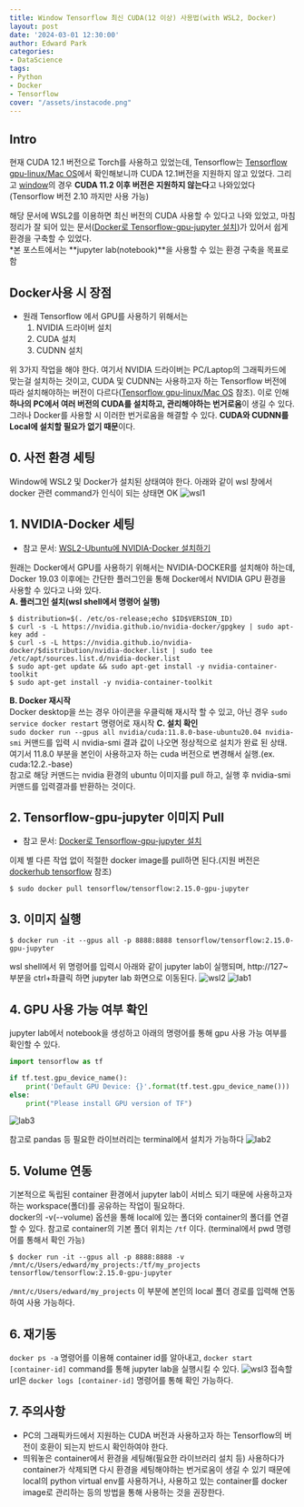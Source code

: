 ```yaml
---
title: Window Tensorflow 최신 CUDA(12 이상) 사용법(with WSL2, Docker)
layout: post
date: '2024-03-01 12:30:00'
author: Edward Park
categories:
- DataScience
tags:
- Python
- Docker
- Tensorflow
cover: "/assets/instacode.png"
---
```


## Intro
현재 CUDA 12.1 버전으로 Torch를 사용하고 있었는데, Tensorflow는 [Tensorflow gpu-linux/Mac OS](https://www.tensorflow.org/install/source?hl=ko)에서 확인해보니까 CUDA 12.1버전을 지원하지 않고 있었다. 그리고 [window](https://www.tensorflow.org/install/source_windows?hl=ko)의 경우 **CUDA 11.2 이후 버전은 지원하지 않는다**고 나와있었다(Tensorflow 버전 2.10 까지만 사용 가능)<br>

해당 문서에 WSL2를 이용하면 최신 버전의 CUDA 사용할 수 있다고 나와 있었고, 마침 정리가 잘 되어 있는 문서([Docker로 Tensorflow-gpu-jupyter 설치](https://wikidocs.net/209146))가 있어서 쉽게 환경을 구축할 수 있었다.<br>
\*본 포스트에서는  **jupyter lab(notebook)**을 사용할 수 있는 환경 구축을 목표로 함

## Docker사용 시 장점
- 원래 Tensorflow 에서 GPU를 사용하기 위해서는
	1. NVIDIA 드라이버 설치
	2. CUDA 설치
	3. CUDNN 설치

위 3가지 작업을 해야 한다. 여기서 NVIDIA 드라이버는 PC/Laptop의 그래픽카드에 맞는걸 설치하는 것이고, CUDA 및 CUDNN는 사용하고자 하는 Tensorflow 버전에 따라 설치해야하는 버전이 다르다([Tensorflow gpu-linux/Mac OS](https://www.tensorflow.org/install/source?hl=ko) 참조). 이로 인해 **하나의 PC에서 여러 버전의 CUDA를 설치하고, 관리해야하는 번거로움**이 생길 수 있다.<br>
그러나 Docker를 사용할 시 이러한 번거로움을 해결할 수 있다. **CUDA와 CUDNN를 Local에 설치할 필요가 없기 때문**이다.

## 0. 사전 환경 세팅
Window에 WSL2 및 Docker가 설치된 상태여야 한다. 아래와 같이 wsl 창에서 docker 관련 command가 인식이 되는 상태면 OK
<img src="/blog/post_images/tensorflow/wsl1.png" title="wsl1">

## 1. NVIDIA-Docker 세팅
- 참고 문서: [WSL2-Ubuntu에 NVIDIA-Docker 설치하기](https://wikidocs.net/206697)

원래는 Docker에서 GPU를 사용하기 위해서는 NVIDIA-DOCKER를 설치해야 하는데, Docker 19.03 이후에는 간단한 플러그인을 통해 Docker에서 NVIDIA GPU 환경을 사용할 수 있다고 나와 있다.<br>
**A. 플러그인 설치(wsl shell에서 명령어 실행)**


```Shell
$ distribution=$(. /etc/os-release;echo $ID$VERSION_ID)
$ curl -s -L https://nvidia.github.io/nvidia-docker/gpgkey | sudo apt-key add -
$ curl -s -L https://nvidia.github.io/nvidia-docker/$distribution/nvidia-docker.list | sudo tee /etc/apt/sources.list.d/nvidia-docker.list
$ sudo apt-get update && sudo apt-get install -y nvidia-container-toolkit
$ sudo apt-get install -y nvidia-container-toolkit
```
**B. Docker 재시작**<br>
Docker desktop을 쓰는 경우 아이콘을 우클릭해 재시작 할 수 있고, 아닌 경우 `sudo service docker restart` 명령어로 재시작
**C. 설치 확인**<br>
`sudo docker run --gpus all nvidia/cuda:11.8.0-base-ubuntu20.04 nvidia-smi` 커맨드를 입력 시 nvidia-smi 결과 값이 나오면 정상적으로 설치가 완료 된 상태. 여기서 11.8.0 부분을 본인이 사용하고자 하는 cuda 버전으로 변경해서 실행.(ex. cuda:12.2.-base)<br>
참고로 해당 커맨드는 nvidia 환경의 ubuntu 이미지를 pull 하고, 실행 후 nvidia-smi 커맨드를 입력결과를 반환하는 것이다.

## 2. Tensorflow-gpu-jupyter 이미지 Pull
- 참고 문서: [Docker로 Tensorflow-gpu-jupyter 설치](https://wikidocs.net/209146)

이제 별 다른 작업 없이 적절한 docker image를 pull하면 된다.(지원 버전은 [dockerhub tensorflow](https://hub.docker.com/r/tensorflow/tensorflow/tags?page=1&name=2.15.0-gpu) 참조)

```Shell
$ sudo docker pull tensorflow/tensorflow:2.15.0-gpu-jupyter
```

## 3. 이미지 실행
```Shell
$ docker run -it --gpus all -p 8888:8888 tensorflow/tensorflow:2.15.0-gpu-jupyter
```
wsl shell에서 위 명령어를 입력시 아래와 같이 jupyter lab이 실행되며, http://127~ 부분을 ctrl+좌클릭 하면 jupyter lab 화면으로 이동된다.
<img src="/blog/post_images/tensorflow/wsl2.png" title="wsl2">
<img src="/blog/post_images/tensorflow/lab1.png" title="lab1">

## 4. GPU 사용 가능 여부 확인
jupyter lab에서 notebook을 생성하고 아래의 명령어를 통해 gpu 사용 가능 여부를 확인할 수 있다.
```Python
import tensorflow as tf

if tf.test.gpu_device_name():
    print('Default GPU Device: {}'.format(tf.test.gpu_device_name()))
else:
    print("Please install GPU version of TF")
```
<img src="/blog/post_images/tensorflow/lab3.png" title="lab3">

참고로 pandas 등 필요한 라이브러리는 terminal에서 설치가 가능하다
<img src="/blog/post_images/tensorflow/lab2.png" title="lab2">

## 5. Volume 연동
기본적으로 독립된 container 환경에서 jupyter lab이 서비스 되기 때문에 사용하고자하는 workspace(폴더)를 공유하는 작업이 필요하다. <br>
docker의 -v(\--volume) 옵션을 통해 local에 있는 폴더와 container의 폴더를 연결할 수 있다. 참고로 container의 기본 폴더 위치는 `/tf` 이다. (terminal에서 pwd 명령어를 통해서 확인 가능)
```Shell
$ docker run -it --gpus all -p 8888:8888 -v /mnt/c/Users/edward/my_projects:/tf/my_projects tensorflow/tensorflow:2.15.0-gpu-jupyter
```

`/mnt/c/Users/edward/my_projects` 이 부분에 본인의 local 폴더 경로를 입력해 연동하여 사용 가능하다.

## 6. 재기동
`docker ps -a` 명령어를 이용해 container id를 알아내고, `docker start [container-id]` command를 통해 jupyter lab을 실행시킬 수 있다.
<img src="/blog/post_images/tensorflow/wsl3.png" title="wsl3">
접속할 url은 `docker logs [container-id]` 명령어를 통해 확인 가능하다.

## 7. 주의사항
- PC의 그래픽카드에서 지원하는 CUDA 버전과 사용하고자 하는 Tensorflow의 버전이 호환이 되는지 반드시 확인하여야 한다.
- 띄워놓은 container에서 환경을 세팅해(필요한 라이브러리 설치 등) 사용하다가 container가 삭제되면 다시 환경을 세팅해야하는 번거로움이 생길 수 있기 때문에 local의 python virtual env를 사용하거나, 사용하고 있는 container를 docker image로 관리하는 등의 방법을 통해 사용하는 것을 권장한다.
